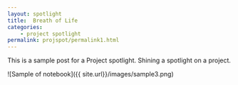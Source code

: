 ```yaml
---
layout: spotlight
title:  Breath of Life
categories:
    - project spotlight
permalink: projspot/permalink1.html
---
```

This is a sample post for a Project spotlight. Shining a spotlight on a project.

![Sample of notebook]({{ site.url}}/images/sample3.png)
